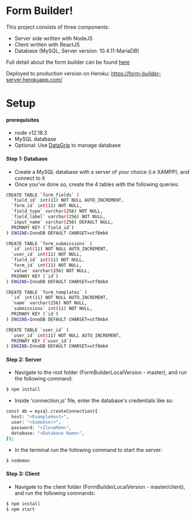 
# Form Builder!

This project consists of three components:
- Server side written with NodeJS
- Client written with ReactJS
- Database (MySQL, Server version: 10.4.11-MariaDB)

Full detail about the form builder can be found [here](https://github.com/wix-incubator/form-builder-exam#form-submit-page)

Deployed to production version on Heroku: https://form-builder-server.herokuapp.com/

# Setup

#### prerequisites
- node v12.18.3
- MySQL database 
- Optional: Use [DataGrip](https://www.jetbrains.com/datagrip/) to manage database

#### Step 1: Database

- Create a MySQL database with a server of your choice (i.e XAMPP),  and connect to it
- Once you've done so, create the 4 tables with the following queries: 
```sh
CREATE TABLE `form_fields` (
  `field_id` int(11) NOT NULL AUTO_INCREMENT,
  `form_id` int(11) NOT NULL,
  `field_type` varchar(256) NOT NULL,
  `field_label` varchar(256) NOT NULL,
  `input_name` varchar(256) DEFAULT NULL,
  PRIMARY KEY (`field_id`)
) ENGINE=InnoDB DEFAULT CHARSET=utf8mb4
```
```sh
CREATE TABLE `form_submissions` (
  `id` int(11) NOT NULL AUTO_INCREMENT,
  `user_id` int(11) NOT NULL,
  `field_id` int(11) NOT NULL,
  `form_id` int(11) NOT NULL,
  `value` varchar(256) NOT NULL,
  PRIMARY KEY (`id`)
) ENGINE=InnoDB DEFAULT CHARSET=utf8mb4
```
```sh
CREATE TABLE `form_templates` (
  `id` int(11) NOT NULL AUTO_INCREMENT,
  `name` varchar(256) NOT NULL,
  `submissions` int(11) NOT NULL,
  PRIMARY KEY (`id`)
) ENGINE=InnoDB DEFAULT CHARSET=utf8mb4
```
```sh
CREATE TABLE `user_id` (
  `user_id` int(11) NOT NULL AUTO_INCREMENT,
  PRIMARY KEY (`user_id`)
) ENGINE=InnoDB DEFAULT CHARSET=utf8mb4
```

#### Step 2: Server
 
 - Navigate to the root folder (FormBuilderLocalVersion - master), and run the following command:
```sh
$ npm install
```
- Inside 'connection.js' file, enter the database's credentials like so:
```sh
const db = mysql.createConnection({
  host: "<ExampleHost>",
  user: "<SomeUser>",
  password: "<IloveMom>",
  database: "<Database Name>",
});
```
- In the terminal run the following command to start the server:
```sh
$ nodemon
```

#### Step 3: Client

- Navigate to the client folder (FormBuilderLocalVersion - master/client), and run the following commands:
```sh
$ npm install
$ npm start
```
